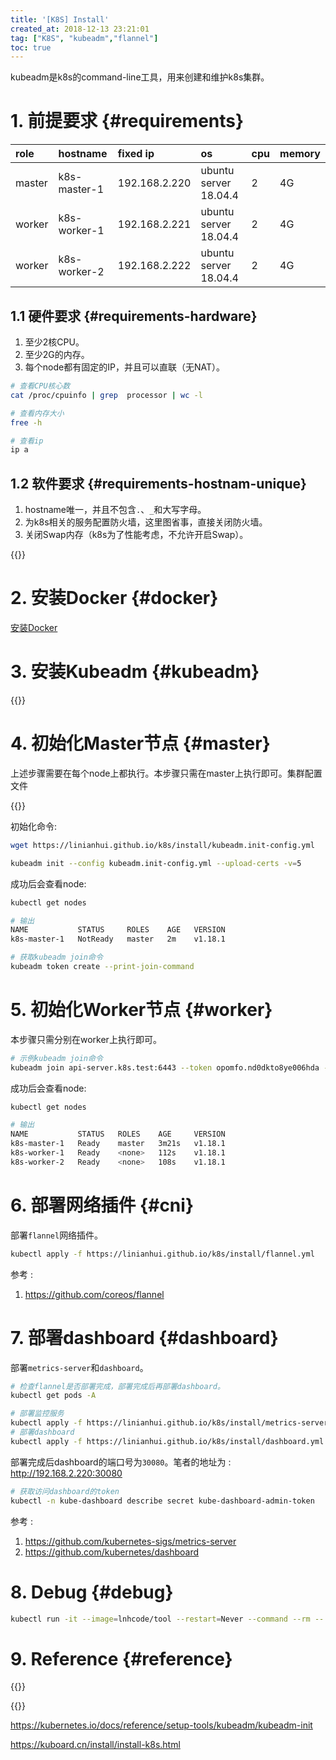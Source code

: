 ```yaml
---
title: '[K8S] Install'
created_at: 2018-12-13 23:21:01
tag: ["K8S", "kubeadm","flannel"]
toc: true
---
```


kubeadm是k8s的command-line工具，用来创建和维护k8s集群。

# 1. 前提要求 {#requirements}

| role   | hostname     | fixed ip      | os                    | cpu  | memory |
| :----- | :----------- | :------------ | :-------------------- | :--- | :----- |
| master | k8s-master-1 | 192.168.2.220 | ubuntu server 18.04.4 | 2    | 4G     |
| worker | k8s-worker-1 | 192.168.2.221 | ubuntu server 18.04.4 | 2    | 4G     |
| worker | k8s-worker-2 | 192.168.2.222 | ubuntu server 18.04.4 | 2    | 4G     |

## 1.1 硬件要求 {#requirements-hardware}

1. 至少2核CPU。
2. 至少2G的内存。
3. 每个node都有固定的IP，并且可以直联（无NAT）。

```bash
# 查看CPU核心数
cat /proc/cpuinfo | grep  processor | wc -l

# 查看内存大小
free -h

# 查看ip
ip a
```

## 1.2 软件要求 {#requirements-hostnam-unique} 

1. hostname唯一，并且不包含`.`、`_`和大写字母。
2. 为k8s相关的服务配置防火墙，这里图省事，直接关闭防火墙。
3. 关闭Swap内存（k8s为了性能考虑，不允许开启Swap）。

{{<highlight-file file="init-node.sh" lang="bash">}}


# 2. 安装Docker {#docker}

[安装Docker][docker-install]

# 3. 安装Kubeadm {#kubeadm}

{{<highlight-file file="kubeadm.sh" lang="bash">}}

# 4. 初始化Master节点 {#master}

上述步骤需要在每个node上都执行。本步骤只需在master上执行即可。集群配置文件

{{<highlight-file file="kubeadm.init-config.yml" lang="yml">}}

初始化命令:
```bash
wget https://linianhui.github.io/k8s/install/kubeadm.init-config.yml

kubeadm init --config kubeadm.init-config.yml --upload-certs -v=5
```

成功后会查看node:
```bash
kubectl get nodes

# 输出
NAME           STATUS     ROLES    AGE   VERSION
k8s-master-1   NotReady   master   2m    v1.18.1

# 获取kubeadm join命令
kubeadm token create --print-join-command
```

# 5. 初始化Worker节点 {#worker}

本步骤只需分别在worker上执行即可。
```bash
# 示例kubeadm join命令
kubeadm join api-server.k8s.test:6443 --token opomfo.nd0dkto8ye006hda --discovery-token-ca-cert-hash sha256:da3764c85a4727de39d674f93a976c617f15f49ca11b2a68bc850c5789
```

成功后会查看node:
```bash
kubectl get nodes

# 输出
NAME           STATUS   ROLES    AGE     VERSION
k8s-master-1   Ready    master   3m21s   v1.18.1
k8s-worker-1   Ready    <none>   112s    v1.18.1
k8s-worker-2   Ready    <none>   108s    v1.18.1
```

# 6. 部署网络插件 {#cni}

部署`flannel`网络插件。

```bash
kubectl apply -f https://linianhui.github.io/k8s/install/flannel.yml
```

参考 : 
1. https://github.com/coreos/flannel

# 7. 部署dashboard {#dashboard}

部署`metrics-server`和`dashboard`。

```bash
# 检查flannel是否部署完成，部署完成后再部署dashboard。 
kubectl get pods -A

# 部署监控服务
kubectl apply -f https://linianhui.github.io/k8s/install/metrics-server.yml
# 部署dashboard
kubectl apply -f https://linianhui.github.io/k8s/install/dashboard.yml
```

部署完成后dashboard的端口号为`30080`。笔者的地址为 : <http://192.168.2.220:30080>

```bash
# 获取访问dashboard的token
kubectl -n kube-dashboard describe secret kube-dashboard-admin-token
```

参考 :
1. https://github.com/kubernetes-sigs/metrics-server
2. https://github.com/kubernetes/dashboard

# 8. Debug {#debug}

```sh
kubectl run -it --image=lnhcode/tool --restart=Never --command --rm -- sh
```

# 9. Reference {#reference}

{{<file-list title="sh文件列表" regex="^.*\.sh$">}}

{{<file-list title="yml文件列表" regex="^.*\.yml$">}}

https://kubernetes.io/docs/reference/setup-tools/kubeadm/kubeadm-init

https://kuboard.cn/install/install-k8s.html

[docker-install]:/docker/install
